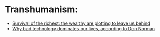 # Transhumanism:
- [Survival of the richest: the wealthy are plotting to leave us behind](https://www.cnbc.com/2018/07/11/survival-of-the-richest-the-wealthy-are-plotting-to-leave-us-behind.html?__source=sharebar|twitter&par=sharebar)
- [Why bad technology dominates our lives, according to Don Norman](https://www.fastcompany.com/90202172/why-bad-technology-dominates-our-lives-according-to-don-norman)
